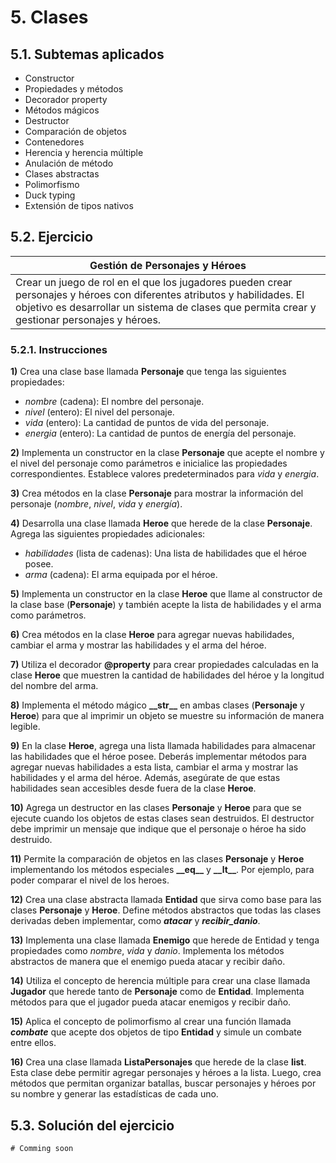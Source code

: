 # 5. Clases

## 5.1. Subtemas aplicados

- Constructor
- Propiedades y métodos
- Decorador property
- Métodos mágicos
- Destructor 
- Comparación de objetos 
- Contenedores
- Herencia y herencia múltiple
- Anulación de método
- Clases abstractas
- Polimorfismo
- Duck typing
- Extensión de tipos nativos

## 5.2. Ejercicio

| Gestión de Personajes y Héroes |
| ------------ |
| Crear un juego de rol en el que los jugadores pueden crear personajes y héroes con diferentes atributos y habilidades. El objetivo es desarrollar un sistema de clases que permita crear y gestionar personajes y héroes. | 

### 5.2.1. Instrucciones

**1)** Crea una clase base llamada **Personaje** que tenga las siguientes propiedades:
- *nombre* (cadena): El nombre del personaje.
- *nivel* (entero): El nivel del personaje.
- *vida* (entero): La cantidad de puntos de vida del personaje.
- *energia* (entero): La cantidad de puntos de energía del personaje.

**2)** Implementa un constructor en la clase **Personaje** que acepte el nombre y el nivel del personaje como parámetros e inicialice las propiedades correspondientes. Establece valores predeterminados para *vida* y *energia*.

**3)** Crea métodos en la clase **Personaje** para mostrar la información del personaje (*nombre*, *nivel*, *vida* y *energía*).

**4)** Desarrolla una clase llamada **Heroe** que herede de la clase **Personaje**. Agrega las siguientes propiedades adicionales:
- *habilidades* (lista de cadenas): Una lista de habilidades que el héroe posee.
- *arma* (cadena): El arma equipada por el héroe.

**5)** Implementa un constructor en la clase **Heroe** que llame al constructor de la clase base (**Personaje**) y también acepte la lista de habilidades y el arma como parámetros.

**6)** Crea métodos en la clase **Heroe** para agregar nuevas habilidades, cambiar el arma y mostrar las habilidades y el arma del héroe.

**7)** Utiliza el decorador **@property** para crear propiedades calculadas en la clase **Heroe** que muestren la cantidad de habilidades del héroe y la longitud del nombre del arma.

**8)** Implementa el método mágico **\_\_str\_\_** en ambas clases (**Personaje** y **Heroe**) para que al imprimir un objeto se muestre su información de manera legible.

**9)** En la clase **Heroe**, agrega una lista llamada habilidades para almacenar las habilidades que el héroe posee. Deberás implementar métodos para agregar nuevas habilidades a esta lista, cambiar el arma y mostrar las habilidades y el arma del héroe. Además, asegúrate de que estas habilidades sean accesibles desde fuera de la clase **Heroe**.

**10)** Agrega un destructor en las clases **Personaje** y **Heroe** para que se ejecute cuando los objetos de estas clases sean destruidos. El destructor debe imprimir un mensaje que indique que el personaje o héroe ha sido destruido.

**11)** Permite la comparación de objetos en las clases **Personaje** y **Heroe** implementando los métodos especiales **\_\_eq\_\_** y **\_\_lt\_\_**. Por ejemplo, para poder comparar el nivel de los heroes. 

**12)** Crea una clase abstracta llamada **Entidad** que sirva como base para las clases **Personaje** y **Heroe**. Define métodos abstractos que todas las clases derivadas deben implementar, como ***atacar*** y ***recibir_danio***.

**13)** Implementa una clase llamada **Enemigo** que herede de Entidad y tenga propiedades como *nombre*, *vida* y *danio*. Implementa los métodos abstractos de manera que el enemigo pueda atacar y recibir daño.

**14)** Utiliza el concepto de herencia múltiple para crear una clase llamada **Jugador** que herede tanto de **Personaje** como de **Entidad**. Implementa métodos para que el jugador pueda atacar enemigos y recibir daño.

**15)** Aplica el concepto de polimorfismo al crear una función llamada ***combate*** que acepte dos objetos de tipo **Entidad** y simule un combate entre ellos.

**16)** Crea una clase llamada **ListaPersonajes** que herede de la clase **list**. Esta clase debe permitir agregar personajes y héroes a la lista. Luego, crea métodos que permitan organizar batallas, buscar personajes y héroes por su nombre y generar las estadísticas de cada uno.

## 5.3. Solución del ejercicio

    # Comming soon
